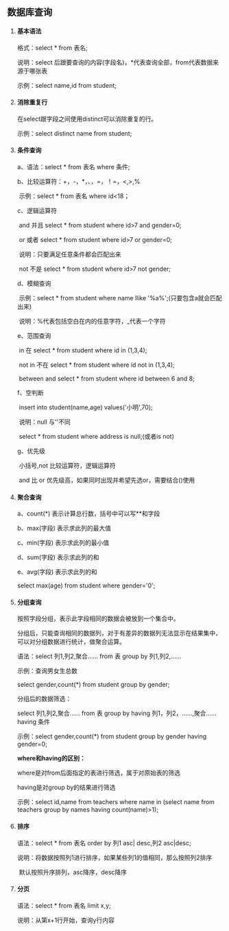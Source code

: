 ## 数据库查询

1. #### 基本语法

    格式：select * from 表名;

    说明：select 后跟要查询的内容(字段名)，*代表查询全部，from代表数据来源于哪张表

    示例：select name,id from student;

2. #### 消除重复行

    在select跟字段之间使用distinct可以消除重复的行。

    示例：select distinct name from student;

3. #### 条件查询

    a、语法：select * from 表名 where 条件;

    b、比较运算符：+，-，*，、，=，！=，<,>,%

    ​		示例：select * from 表名 where id<18；

    c、逻辑运算符

    ​		and		  并且		select * from student where id>7 and gender=0;

    ​		or			 或者		select * from student where id>7 or gender=0;

    ​						 说明：只要满足任意条件都会匹配出来

    ​		not      	 不是		select * from student where id>7 not gender;

    d、模糊查询

    ​		示例：select * from student where name llike '%a%';(只要包含a就会匹配出来)

    ​		说明：%代表包括空白在内的任意字符，_代表一个字符

    e、范围查询

    ​		in			  	在			select * from student where id in (1,3,4);

    ​		not in	   	不在		select * from student where id not in (1,3,4);

    ​		between	  and		 select * from student where id between 6 and 8;

    f、空判断

    ​	insert into student(name,age) values('小明',70);

    ​	说明：null 与''不同

    ​	select * from student where address is null;(或者is not)

    g、优先级

    ​	小括号,not		比较运算符，逻辑运算符

    ​	and 比 or 优先级高，如果同时出现并希望先选or，需要结合()使用	

4. #### 聚合查询

    a、count(*)				表示计算总行数，括号中可以写**和字段

    b、max(字段)			 表示求此列的最大值

    c、min(字段)			   表示求此列的最小值		

    d、sum(字段)			  表示求此列的和			

    e、avg(字段)				表示求此列的和

    select max(age) from student where gender='0';		

5. #### 分组查询

    按照字段分组，表示此字段相同的数据会被放到一个集合中。

    分组后，只能查询相同的数据列，对于有差异的数据列无法显示在结果集中，可以对分组数据进行统计，做聚合运算。

    语法：select 列1,列2,聚合…… from 表  group by 列1,列2,……

    示例：查询男女生总数

    select gender,count(*) from student group by gender;

    分组后的数据筛选：

    select 列1,列2,聚合……  from 表 group by having 列1，列2，……,聚合…… having 条件

    示例：select gender,count(*) from student group by gender having gender=0;

    **where和having的区别：**

    where是对from后面指定的表进行筛选，属于对原始表的筛选

    having是对group by的结果进行筛选

    示例：select id,name from teachers where name in (select name from teachers group by names having count(name)>1);

6. #### 排序

    语法：select * from 表名 order by 列1 asc| desc,列2 asc|desc;

    说明：将数据按照列1进行排序，如果某些列1的值相同，那么按照列2排序

    ​			默认按照升序排列，asc降序，desc降序

7. #### 分页

    语法：select * from 表名 limit x,y;

    说明：从第x+1行开始，查询y行内容

    


